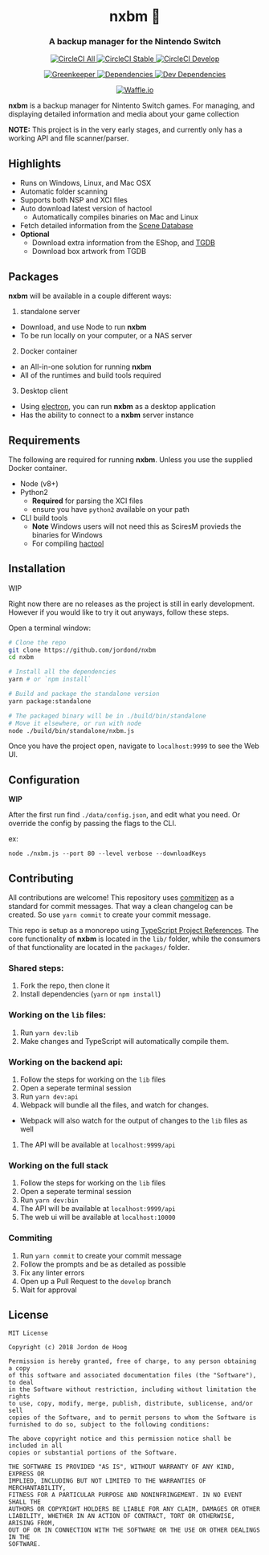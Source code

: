 <h1 align="center" style="border-bottom: none;">nxbm 🚀</h1>
<h3 align="center">A backup manager for the Nintendo Switch</h3>
<p align="center">
  <a href="https://circleci.com/gh/jordond/nxbm">
    <img alt="CircleCI All" src="https://img.shields.io/circleci/project/github/jordond/nxbm.svg">
  </a>
  <a href="https://circleci.com/gh/jordond/nxbm/tree/master">
    <img alt="CircleCI Stable" src="https://img.shields.io/circleci/project/github/jordond/nxbm/master.svg">
  </a>
  <a href="https://circleci.com/gh/jordond/nxbm/tree/develop">
    <img alt="CircleCI Develop" src="https://img.shields.io/circleci/project/github/jordond/nxbm/develop.svg">
  </a>
</p>
<p align="center">
  <a href="https://greenkeeper.io">
    <img alt="Greenkeeper" src="https://badges.greenkeeper.io/jordond/nxbm.svg">
  </a>
  <a href="https://david-dm.org/jordond/nxbm">
    <img alt="Dependencies" src="https://david-dm.org/jordond/nxbm/status.svg">
  </a>
  <a href="https://david-dm.org/jordond/nxbm?type=dev">
    <img alt="Dev Dependencies" src="https://david-dm.org/jordond/nxbm/dev-status.svg">
  </a>
</p>
<p align="center">
  <a href="https://waffle.io/jordond/nxbm">
    <img alt="Waffle.io" src="https://badge.waffle.io/jordond/nxbm.svg?columns=all">
  </a>
</p>

**nxbm** is a backup manager for Nintento Switch games. For managing, and displaying detailed information and media about your game collection

**NOTE:** This project is in the very early stages, and currently only has a working API and file scanner/parser.

## Highlights

- Runs on Windows, Linux, and Mac OSX
- Automatic folder scanning
- Supports both NSP and XCI files
- Auto download latest version of hactool
  - Automatically compiles binaries on Mac and Linux
- Fetch detailed information from the [Scene Database](http://nswdb.com/)
- **Optional**
  - Download extra information from the EShop, and [TGDB](https://thegamesdb.net/)
  - Download box artwork from TGDB

## Packages

**nxbm** will be available in a couple different ways:

1. standalone server

- Download, and use Node to run **nxbm**
- To be run locally on your computer, or a NAS server

2. Docker container

- an All-in-one solution for running **nxbm**
- All of the runtimes and build tools required

3. Desktop client

- Using [electron](https://electronjs.org/), you can run **nxbm** as a desktop application
- Has the ability to connect to a **nxbm** server instance

## Requirements

The following are required for running **nxbm**. Unless you use the supplied Docker container.

- Node (v8+)
- Python2
  - **Required** for parsing the XCI files
  - ensure you have `python2` available on your path
- CLI build tools
  - **Note** Windows users will not need this as SciresM provieds the binaries for Windows
  - For compiling [hactool](https://github.com/SciresM/hactool)

## Installation

WIP

Right now there are no releases as the project is still in early development. However if you would like to try it out anyways, follow these steps.

Open a terminal window:

```bash
# Clone the repo
git clone https://github.com/jordond/nxbm
cd nxbm

# Install all the dependencies
yarn # or `npm install`

# Build and package the standalone version
yarn package:standalone

# The packaged binary will be in ./build/bin/standalone
# Move it elsewhere, or run with node
node ./build/bin/standalone/nxbm.js
```

Once you have the project open, navigate to `localhost:9999` to see the Web UI.

## Configuration

**WIP**

After the first run find `./data/config.json`, and edit what you need. Or override the config by passing the flags to the CLI.

ex:

```
node ./nxbm.js --port 80 --level verbose --downloadKeys
```

## Contributing

All contributions are welcome! This repository uses [commitizen](https://github.com/commitizen/cz-cli) as a standard for commit messages. That way a clean changelog can be created. So use `yarn commit` to create your commit message.

This repo is setup as a monorepo using [TypeScript Project References](https://www.typescriptlang.org/docs/handbook/project-references.html). The core functionality of **nxbm** is located in the `lib/` folder, while the consumers of that functionality are located in the `packages/` folder.

### Shared steps:

1. Fork the repo, then clone it
1. Install dependencies (`yarn` or `npm install`)

### Working on the `lib` files:

1. Run `yarn dev:lib`
1. Make changes and TypeScript will automatically compile them.

### Working on the backend api:

1. Follow the steps for working on the `lib` files
1. Open a seperate terminal session
1. Run `yarn dev:api`
1. Webpack will bundle all the files, and watch for changes.

- Webpack will also watch for the output of changes to the `lib` files as well

1. The API will be available at `localhost:9999/api`

### Working on the full stack

1. Follow the steps for working on the `lib` files
1. Open a seperate terminal session
1. Run `yarn dev:bin`
1. The API will be available at `localhost:9999/api`
1. The web ui will be available at `localhost:10000`

### Commiting

1. Run `yarn commit` to create your commit message
1. Follow the prompts and be as detailed as possible
1. Fix any linter errors
1. Open up a Pull Request to the `develop` branch
1. Wait for approval

## License

```
MIT License

Copyright (c) 2018 Jordon de Hoog

Permission is hereby granted, free of charge, to any person obtaining a copy
of this software and associated documentation files (the "Software"), to deal
in the Software without restriction, including without limitation the rights
to use, copy, modify, merge, publish, distribute, sublicense, and/or sell
copies of the Software, and to permit persons to whom the Software is
furnished to do so, subject to the following conditions:

The above copyright notice and this permission notice shall be included in all
copies or substantial portions of the Software.

THE SOFTWARE IS PROVIDED "AS IS", WITHOUT WARRANTY OF ANY KIND, EXPRESS OR
IMPLIED, INCLUDING BUT NOT LIMITED TO THE WARRANTIES OF MERCHANTABILITY,
FITNESS FOR A PARTICULAR PURPOSE AND NONINFRINGEMENT. IN NO EVENT SHALL THE
AUTHORS OR COPYRIGHT HOLDERS BE LIABLE FOR ANY CLAIM, DAMAGES OR OTHER
LIABILITY, WHETHER IN AN ACTION OF CONTRACT, TORT OR OTHERWISE, ARISING FROM,
OUT OF OR IN CONNECTION WITH THE SOFTWARE OR THE USE OR OTHER DEALINGS IN THE
SOFTWARE.
```
